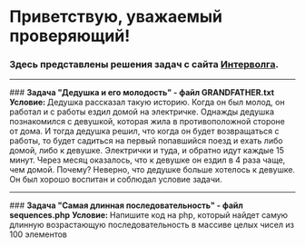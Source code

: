# Приветствую, уважаемый проверяющий!
### Здесь представлены решения задач с сайта [Интерволга](https://www.intervolga.ru/vacancy/probation/#rec426964102).
<hr>
### <strong>Задача "Дедушка и его молодость" - файл GRANDFATHER.txt</strong>
<strong>Условие: </strong>Дедушка рассказал такую историю. Когда он был молод, он работал и с работы ездил домой на электричке. Однажды дедушка познакомился с девушкой, которая жила в противоположной стороне от дома. И тогда дедушка решил, что когда он будет возвращаться с работы, то будет садиться на первый попавшийся поезд и ехать либо домой, либо к девушке. Электрички и туда, и обратно идут каждые 15 минут. Через месяц оказалось, что к девушке он ездил в 4 раза чаще, чем домой. Почему? Неверно, что дедушке больше хотелось к девушке. Он был хорошо воспитан и соблюдал условие задачи.
<hr>
### <strong>Задача "Самая длинная последовательность" - файл sequences.php</strong>
<strong>Условие: </strong>Напишите код на php, который найдет самую длинную возрастающую последовательность в массиве целых чисел из 100 элементов